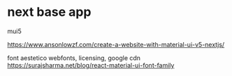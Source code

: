 # next base app
mui5

https://www.ansonlowzf.com/create-a-website-with-material-ui-v5-nextjs/ 

font aestetico
webfonts, licensing, google cdn
https://surajsharma.net/blog/react-material-ui-font-family 